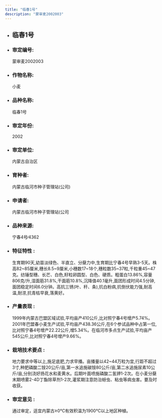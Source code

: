 ```yaml
---
title: "临春1号"
description: "蒙审麦2002003"
---
```

* ## 临春1号
* ###  审定编号:  
   蒙审麦2002003

*  ### 作物名称:  
   小麦

*   ###  品种名称: 
    临春1号

*   ### 审定年份: 
    2002

*   ### 审定单位:  
    内蒙古自治区

*   ### 育种者:  
    内蒙古临河市种子管理站(公司)

*   ### 申请者:  
    内蒙古临河市种子管理站(公司

*   ### 品种来源:  
    宁春4号∕4362

*   ### 特征特性 : 
    生育期90天,幼苗淡绿色、半直立、分蘖力中,生育期比宁春4号早熟3-5天。株高82~85厘米,穗长8.5~9厘米,小穗数17~18个,穗粒数35~37粒,千粒重45~47克。纺锤型穗、长芒、白色,籽粒卵圆型、白色、硬质。粗蛋白13.86%,容量806克/升,湿面筋31.8%,干面筋10.8%,沉降值40.1毫升,面团形成时间4.5分钟,面团稳定时间6.0分钟。高抗三锈(叶、秆、条),抗白粉病,抗倒伏能力强,耐高温,耐涝,抗青枯早衰,落黄好。

*   ### 产量表现 : 
    1999年内蒙古巴盟区域试验,平均亩产410公斤,比对照宁春4号增产5.74%。2001年巴盟春小麦生产试验,平均亩产438.36公斤,在6个参试品种中占第一位,比对照宁春4号增产22.22公斤,增5.34%。在临河市多点生产试验,平均亩产545公斤,比对照宁春4号增产9.66%。

*   ### 栽培技术要点 : 
    地力要求中等以上,施足底肥,力求早播。亩播量以42~44万粒为宜,行距不超过3寸,种肥磷酸二铵20公斤/亩,第一水追施碳铵80公斤/亩,第二水追施尿素10公斤/亩,分别浇好扬花水和麦黄水。后期叶面喷施磷酸二氢钾1-2次。在小麦分蘖末期喷雾2-4D丁酯除草剂1-2次,灌浆期注意防治蚜虫、粘虫等病虫害。要及时收获。

*   ### 审定意见 : 
    通过审定，适宜内蒙古≥0℃有效积温为1900℃以上地区种植。
